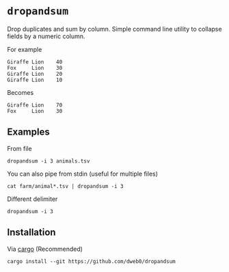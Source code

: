 # `dropandsum`

Drop duplicates and sum by column. Simple command line utility to collapse fields by a numeric column.

For example

```
Giraffe Lion    40
Fox     Lion    30
Giraffe Lion    20
Giraffe Lion    10
```

Becomes

```
Giraffe Lion    70
Fox     Lion    30
```

## Examples

From file

```
dropandsum -i 3 animals.tsv
```

You can also pipe from stdin (useful for multiple files)

```
cat farm/animal*.tsv | dropandsum -i 3
```

Different delimiter

```
dropandsum -i 3 
```

## Installation

Via [cargo](https://www.rust-lang.org/tools/install) (Recommended)

```
cargo install --git https://github.com/dweb0/dropandsum
```
